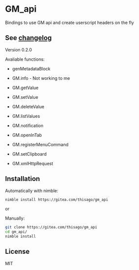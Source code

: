 <!--
  Created at: 07/04/2021 13:24:16 Sunday
  Modified at: 07/05/2021 06:42:58 PM Monday
-->

# GM_api

Bindings to use GM api and create userscript headers on the fly

## See [changelog](changelog.md)

Version 0.2.0

Avaliable functions:

- genMetadataBlock

- GM.info - Not working to me
- GM.getValue
- GM.setValue
- GM.deleteValue
- GM.listValues
- GM.notification
- GM.openInTab
- GM.registerMenuCommand
- GM.setClipboard
- GM.xmlHttpRequest

## Installation

Automatically with nimble:
```bash
nimble install https://gitea.com/thisago/gm_api
```

or

Manually:
```bash
git clone https://gitea.com/thisago/gm_api
cd gm_api/
nimble install
```

## License

MIT
